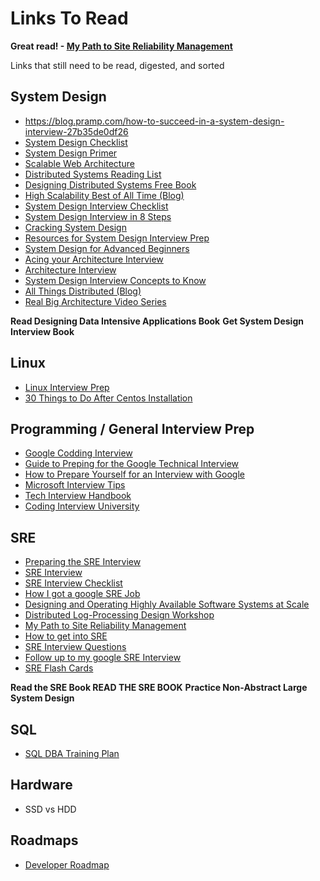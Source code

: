 # Links To Read #

**Great read! - [My Path to Site Reliability Management](https://danrl.com/srm/)**

Links that still need to be read, digested, and sorted

## System Design ##

- https://blog.pramp.com/how-to-succeed-in-a-system-design-interview-27b35de0df26
- [System Design Checklist](https://gist.github.com/vasanthk/485d1c25737e8e72759f)
- [System Design Primer](https://github.com/donnemartin/system-design-primer)
- [Scalable Web Architecture](http://www.aosabook.org/en/distsys.html)
- [Distributed Systems Reading List](http://dancres.github.io/Pages/)
- [Designing Distributed Systems Free Book](https://azure.microsoft.com/en-us/resources/designing-distributed-systems/)
- [High Scalability Best of All Time (Blog)](http://highscalability.com/all-time-favorites/)
- [System Design Interview Checklist](https://towardsdatascience.com/system-design-interview-checklist-a-gateway-to-faangs-2b7fac80e423)
- [System Design Interview in 8 Steps](https://hackernoon.com/my-system-design-interview-checklist-in-8-simple-steps-tr3a3ull)
- [Cracking System Design](https://igotanoffer.com/blogs/tech/system-design-interviews)
- [Resources for System Design Interview Prep](https://xdg.me/resources-for-system-design-interview-prep/)
- [System Design for Advanced Beginners](https://robertheaton.com/2020/04/06/systems-design-for-advanced-beginners/)
- [Acing your Architecture Interview](https://lethain.com/acing-architecture-interview/)
- [Architecture Interview](https://www.susanjfowler.com/blog/2016/10/7/the-architecture-interview)
- [System Design Interview Concepts to Know](https://www.freecodecamp.org/news/systems-design-for-interviews/)
- [All Things Distributed (Blog)](https://www.allthingsdistributed.com/articles.html)
- [Real Big Architecture Video Series](https://www.youtube.com/playlist?list=PLEXf82oPg5EOU23KNPSzUyWvJ0TFHbZkN)

**Read Designing Data Intensive Applications Book**
**Get System Design Interview Book**

## Linux ##

- [Linux Interview Prep](https://github.com/chassing/linux-sysadmin-interview-questions)
- [30 Things to Do After Centos Installation](https://www.tecmint.com/things-to-do-after-minimal-rhel-centos-7-installation/)


## Programming / General Interview Prep ##

- [Google Codding Interview](https://www.educative.io/blog/google-coding-interview)
- [Guide to Preping for the Google Technical Interview](https://www.educative.io/blog/google-coding-interview)
- [How to Prepare Yourself for an Interview with Google](https://www.mtu.edu/career/students/networking/interviews/prepare.pdf)
- [Microsoft Interview Tips](https://careers.microsoft.com/u/us/en/interviewtips)
- [Tech Interview Handbook](https://github.com/yangshun/tech-interview-handbook)
- [Coding Interview University](https://github.com/jwasham/coding-interview-university)

## SRE ##

- [Preparing the SRE Interview](https://blog.balthazar-rouberol.com/preparing-the-sre-interview)
- [SRE Interview](https://victorops.com/blog/preparing-for-a-site-reliability-engineer-interview)
- [SRE Interview Checklist](https://github.com/mxssl/sre-interview-prep-guide)
- [How I got a google SRE Job](https://fabrizio2210.medium.com/how-i-get-a-job-at-google-as-sre-83d44aef7859)
- [Designing and Operating Highly Available Software Systems at Scale](https://storage.googleapis.com/pub-tools-public-publication-data/pdf/9b0aa90de33d2a5f6a5575f71e772f74c0f4b945.pdf)
- [Distributed Log-Processing Design Workshop](https://www.usenix.org/sites/default/files/conference/protected-files/srecon18americas_slides_virji.pdf)
- [My Path to Site Reliability Management](https://danrl.com/srm/)
- [How to get into SRE](https://blog.alicegoldfuss.com/how-to-get-into-sre/)
- [SRE Interview Questions](https://www.novelvista.com/blogs/devops/top-22-sre-interview-question-answer-2020)
- [Follow up to my google SRE Interview](https://www.reddit.com/r/devops/comments/bphb8h/follow_up_to_my_google_sre_interview/)
- [SRE Flash Cards](https://danrl.com/sre-flash-cards/SRE%20Flash%20Cards.pdf)
  
**Read the SRE Book READ THE SRE BOOK**
**Practice Non-Abstract Large System Design**

## SQL ##

- [SQL DBA Training Plan](https://www.brentozar.com/archive/2019/07/welcome-to-the-dba-training-plan/)

## Hardware ##

- SSD vs HDD

## Roadmaps ##

- [Developer Roadmap](https://github.com/kamranahmedse/developer-roadmap)